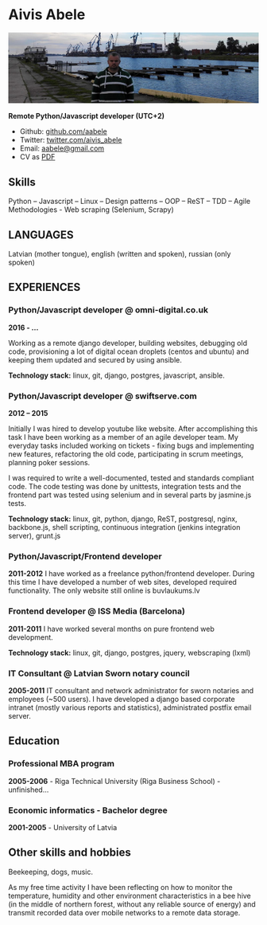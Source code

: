 # Aivis Abele 

![Aivis Abele](https://raw.githubusercontent.com/aabele/CV/master/aabele.jpg)

**Remote Python/Javascript developer (UTC+2)**

* Github: [github.com/aabele](https://github.com/aabele)
* Twitter: [twitter.com/aivis_abele](https://twitter.com/aivis_abele)
* Email: [aabele@gmail.com](mailto:aabele@gmail.com)
* CV as [PDF](https://raw.githubusercontent.com/aabele/CV/master/README.pdf)

## Skills
Python – Javascript – Linux – Design patterns – OOP – ReST – TDD – Agile Methodologies - Web scraping (Selenium, Scrapy)

## LANGUAGES
Latvian (mother tongue), english (written and spoken), russian (only spoken)

## EXPERIENCES

### Python/Javascript developer @ omni-digital.co.uk
__2016 - ...__

Working as a remote django developer, building websites, debugging old code, provisioning a lot of digital ocean droplets (centos and ubuntu) and keeping them updated and secured by using ansible.

__Technology stack:__ linux, git, django, postgres, javascript, ansible.

### Python/Javascript developer @ swiftserve.com
__2012 – 2015__

Initially I was hired to develop youtube like website. After accomplishing this task I have been working as a member of an agile developer team. My everyday tasks included working on tickets - fixing bugs and implementing new features, refactoring the old code, participating in scrum meetings, planning poker sessions.

I was required to write a well-documented, tested and standards compliant code. The code testing was done by unittests, integration tests and the frontend part was tested using selenium and in several parts by jasmine.js tests.

__Technology stack:__ linux, git, python, django, ReST, postgresql, nginx, backbone.js, shell scripting, continuous integration (jenkins integration server), grunt.js

### Python/Javascript/Frontend developer 
__2011-2012__
I have worked as a freelance python/frontend developer. During this time I have developed a number of web sites, developed required functionality. The only
website still online is buvlaukums.lv

### Frontend developer @ ISS Media (Barcelona)
__2011-2011__
I have worked several months on pure frontend web development.

__Technology stack:__ linux, git, django, postgres, jquery, webscraping (lxml)

### IT Consultant @ Latvian Sworn notary council
__2005-2011__
IT consultant and network administrator for sworn notaries and employees (~500 users). I have developed a django based corporate intranet (mostly various reports and statistics), administrated postfix email server.

## Education

### Professional MBA program
__2005-2006__  - Riga Technical University (Riga Business School) - unfinished...

### Economic informatics - Bachelor degree
__2001-2005__ - University of Latvia

## Other skills and hobbies

Beekeeping, dogs, music.

As my free time activity I have been reflecting on how to monitor the temperature, humidity and other environment characteristics in a bee hive (in the middle of northern forest, without any reliable source of energy) and transmit recorded data over mobile networks to a remote data storage.


